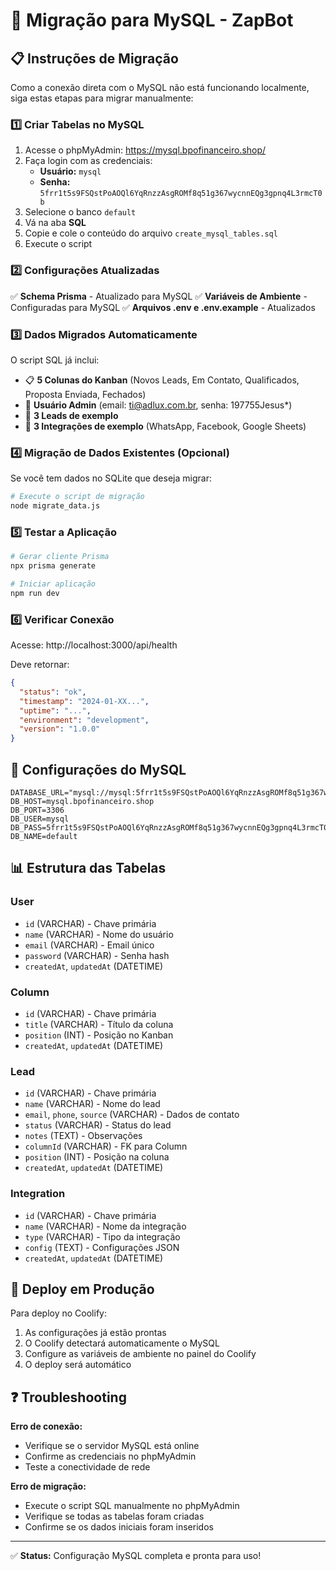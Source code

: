# 🔄 Migração para MySQL - ZapBot

## 📋 Instruções de Migração

Como a conexão direta com o MySQL não está funcionando localmente, siga estas etapas para migrar manualmente:

### 1️⃣ **Criar Tabelas no MySQL**

1. Acesse o phpMyAdmin: https://mysql.bpofinanceiro.shop/
2. Faça login com as credenciais:
   - **Usuário:** `mysql`
   - **Senha:** `5frr1t5s9FSQstPoAOQl6YqRnzzAsgROMf8q51g367wycnnEQg3gpnq4L3rmcT0b`
3. Selecione o banco `default`
4. Vá na aba **SQL**
5. Copie e cole o conteúdo do arquivo `create_mysql_tables.sql`
6. Execute o script

### 2️⃣ **Configurações Atualizadas**

✅ **Schema Prisma** - Atualizado para MySQL
✅ **Variáveis de Ambiente** - Configuradas para MySQL
✅ **Arquivos .env e .env.example** - Atualizados

### 3️⃣ **Dados Migrados Automaticamente**

O script SQL já inclui:
- 📋 **5 Colunas do Kanban** (Novos Leads, Em Contato, Qualificados, Proposta Enviada, Fechados)
- 👤 **Usuário Admin** (email: ti@adlux.com.br, senha: 197755Jesus*)
- 👥 **3 Leads de exemplo**
- 🔗 **3 Integrações de exemplo** (WhatsApp, Facebook, Google Sheets)

### 4️⃣ **Migração de Dados Existentes (Opcional)**

Se você tem dados no SQLite que deseja migrar:

```bash
# Execute o script de migração
node migrate_data.js
```

### 5️⃣ **Testar a Aplicação**

```bash
# Gerar cliente Prisma
npx prisma generate

# Iniciar aplicação
npm run dev
```

### 6️⃣ **Verificar Conexão**

Acesse: http://localhost:3000/api/health

Deve retornar:
```json
{
  "status": "ok",
  "timestamp": "2024-01-XX...",
  "uptime": "...",
  "environment": "development",
  "version": "1.0.0"
}
```

## 🔧 **Configurações do MySQL**

```env
DATABASE_URL="mysql://mysql:5frr1t5s9FSQstPoAOQl6YqRnzzAsgROMf8q51g367wycnnEQg3gpnq4L3rmcT0b@mysql.bpofinanceiro.shop:3306/default"
DB_HOST=mysql.bpofinanceiro.shop
DB_PORT=3306
DB_USER=mysql
DB_PASS=5frr1t5s9FSQstPoAOQl6YqRnzzAsgROMf8q51g367wycnnEQg3gpnq4L3rmcT0b
DB_NAME=default
```

## 📊 **Estrutura das Tabelas**

### User
- `id` (VARCHAR) - Chave primária
- `name` (VARCHAR) - Nome do usuário
- `email` (VARCHAR) - Email único
- `password` (VARCHAR) - Senha hash
- `createdAt`, `updatedAt` (DATETIME)

### Column
- `id` (VARCHAR) - Chave primária
- `title` (VARCHAR) - Título da coluna
- `position` (INT) - Posição no Kanban
- `createdAt`, `updatedAt` (DATETIME)

### Lead
- `id` (VARCHAR) - Chave primária
- `name` (VARCHAR) - Nome do lead
- `email`, `phone`, `source` (VARCHAR) - Dados de contato
- `status` (VARCHAR) - Status do lead
- `notes` (TEXT) - Observações
- `columnId` (VARCHAR) - FK para Column
- `position` (INT) - Posição na coluna
- `createdAt`, `updatedAt` (DATETIME)

### Integration
- `id` (VARCHAR) - Chave primária
- `name` (VARCHAR) - Nome da integração
- `type` (VARCHAR) - Tipo da integração
- `config` (TEXT) - Configurações JSON
- `createdAt`, `updatedAt` (DATETIME)

## 🚀 **Deploy em Produção**

Para deploy no Coolify:
1. As configurações já estão prontas
2. O Coolify detectará automaticamente o MySQL
3. Configure as variáveis de ambiente no painel do Coolify
4. O deploy será automático

## ❓ **Troubleshooting**

**Erro de conexão:**
- Verifique se o servidor MySQL está online
- Confirme as credenciais no phpMyAdmin
- Teste a conectividade de rede

**Erro de migração:**
- Execute o script SQL manualmente no phpMyAdmin
- Verifique se todas as tabelas foram criadas
- Confirme se os dados iniciais foram inseridos

---

✅ **Status:** Configuração MySQL completa e pronta para uso!